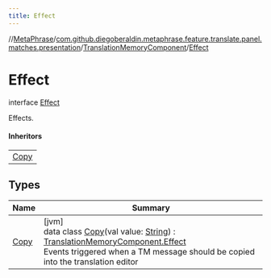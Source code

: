 ```yaml
---
title: Effect
---
```

//[MetaPhrase](../../../../index.html)/[com.github.diegoberaldin.metaphrase.feature.translate.panel.matches.presentation](../../index.html)/[TranslationMemoryComponent](../index.html)/[Effect](index.html)



# Effect

interface [Effect](index.html)

Effects.



#### Inheritors


| |
|---|
| [Copy](-copy/index.html) |


## Types


| Name | Summary |
|---|---|
| [Copy](-copy/index.html) | [jvm]<br>data class [Copy](-copy/index.html)(val value: [String](https://kotlinlang.org/api/latest/jvm/stdlib/kotlin/-string/index.html)) : [TranslationMemoryComponent.Effect](index.html)<br>Events triggered when a TM message should be copied into the translation editor |


